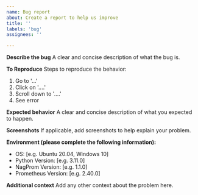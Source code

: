 ```yaml
---
name: Bug report
about: Create a report to help us improve
title: ''
labels: 'bug'
assignees: ''

---
```


**Describe the bug**
A clear and concise description of what the bug is.

**To Reproduce**
Steps to reproduce the behavior:
1. Go to '...'
2. Click on '....'
3. Scroll down to '....'
4. See error

**Expected behavior**
A clear and concise description of what you expected to happen.

**Screenshots**
If applicable, add screenshots to help explain your problem.

**Environment (please complete the following information):**
 - OS: [e.g. Ubuntu 20.04, Windows 10]
 - Python Version: [e.g. 3.11.0]
 - NagProm Version: [e.g. 1.1.0]
 - Prometheus Version: [e.g. 2.40.0]

**Additional context**
Add any other context about the problem here.
